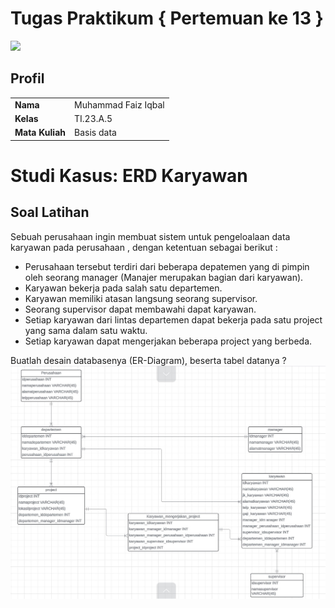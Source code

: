 # Tugas Praktikum { Pertemuan ke 13 }
 <img src=https://qph.fs.quoracdn.net/main-qimg-648763cc041459725b62108f4fdf5b91 width="110px" >

 ## Profil
|  |  |
| -------- | --- |
| **Nama** | Muhammad Faiz Iqbal |
| **Kelas** | TI.23.A.5 |
| **Mata Kuliah** | Basis data |

# Studi Kasus: ERD Karyawan

## Soal Latihan

Sebuah perusahaan ingin membuat sistem untuk pengeloalaan data karyawan pada perusahaan , dengan ketentuan sebagai berikut :

-  Perusahaan tersebut terdiri dari beberapa depatemen yang di pimpin oleh seorang manager (Manajer merupakan bagian dari karyawan).
-  Karyawan bekerja pada salah satu departemen.
-  Karyawan memiliki atasan langsung seorang supervisor.
-  Seorang supervisor dapat membawahi dapat karyawan.
-  Setiap karyawan dari lintas departemen dapat bekerja pada satu project yang sama dalam satu waktu.
-  Setiap karyawan dapat mengerjakan beberapa project yang berbeda.

Buatlah desain databasenya (ER-Diagram), beserta tabel datanya ?
![alt text](ER-Diagram/Database.jpg)
